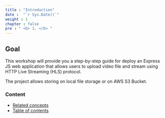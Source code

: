 ```yaml
---
title : "Introduction"
date :  "`r Sys.Date()`" 
weight : 1 
chapter : false
pre : " <b> 1. </b> "
---
```


## Goal
This workshop will provide you a step-by-step guide for deploy an Express JS web application that allows users to upload video file and stream using HTTP Live Streaming (HLS) protocol. 

The project allows storing on local file storage or on AWS S3 Bucket.

### Content
  - [Related concepts](1.1-concepts/)
  - [Table of contents](1.2-table-of-contents/)

